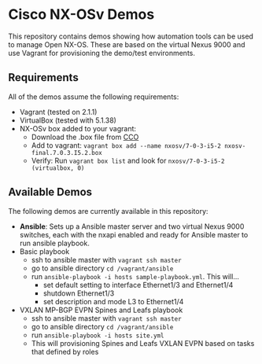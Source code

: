 # Cisco NX-OSv Demos
This repository contains demos showing how automation tools can be used to manage Open NX-OS. These are based on the virtual Nexus 9000 and use Vagrant for provisioning the demo/test environments.
## Requirements
All of the demos assume the following requirements:

* Vagrant (tested on 2.1.1)
* VirtualBox (tested with 5.1.38)
* NX-OSv box added to your vagrant:
    * Download the .box file from [CCO]("https://software.cisco.com/download/home/286312239/type/282088129/release/7.0%25283%2529I5%25282%2529")
    * Add to vagrant: `vagrant box add --name nxosv/7-0-3-i5-2 nxosv-final.7.0.3.I5.2.box`
    * Verify: Run `vagrant box list` and look for `nxosv/7-0-3-i5-2                  (virtualbox, 0)`

## Available Demos
The following demos are currently available in this repository:

* **Ansible**: Sets up a Ansible master server and two virtual Nexus 9000 switches, each with the nxapi enabled and ready for Ansible master to run ansible playbook.
* Basic playbook
    * ssh to ansible master with `vagrant ssh master`
    * go to ansible directory `cd /vagrant/ansible`
    * run `ansible-playbook -i hosts sample-playbook.yml`. This will...
        * set default setting to interface Ethernet1/3 and Ethernet1/4
        * shutdown Ethernet1/3
        * set description and mode L3 to Ethernet1/4
* VXLAN MP-BGP EVPN Spines and Leafs playbook
    * ssh to ansible master with `vagrant ssh master`
    * go to ansible directory `cd /vagrant/ansible`
    * run `ansible-playbook -i hosts site.yml`
    * This will provisioning Spines and Leafs VXLAN EVPN based on tasks that defined by roles
